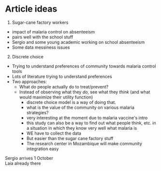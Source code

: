 
# Article ideas

1. Sugar-cane factory workers 
* impact of malaria control on absenteeism
* pairs well with the school stuff  
* Sergio and some young academic working on school absenteeism  
* Some data messiness issues  

2. Discrete choice
* Trying to understand preferences of community towards malaria control tools
* Lots of literature trying to understand preferences
* Two approaches:
  * What do people actually do to treat/prevent?
  * Instead of observing what they _do_, see what they _think_ (and what would maximize their utility function)
    * discrete choice model is a way of doing that.
    * what is the value of the community on various malaria strategies?
    * very interesting at the moment due to malaria vaccine's intro
    * this study can also be a way to find out what people think, etc. in a situation in which they know very well what malaria is
    * WE have to collect the data
    * But easier than the sugar cane factory stuff
    * The research center in Mozambique will make community integration easy

Sergio arrives 1 October  
Laia already there
